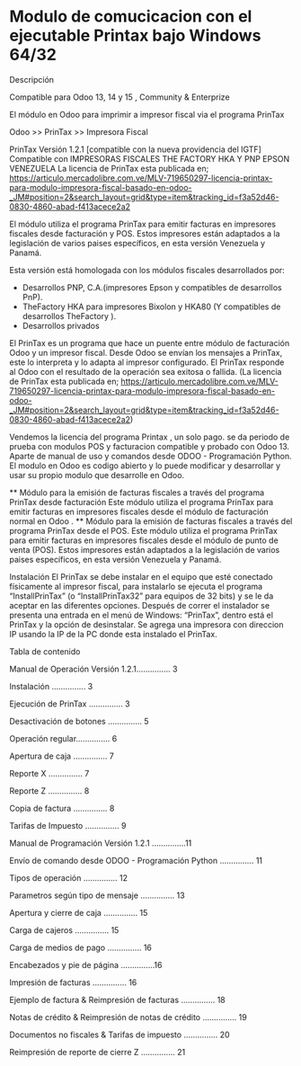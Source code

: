 # Modulo de comucicacion con el ejecutable Printax bajo Windows 64/32

Descripción

Compatible para Odoo 13, 14 y 15 , Community & Enterprize

El módulo en Odoo para imprimir a impresor fiscal via el programa PrinTax

Odoo >> PrinTax >> Impresora Fiscal

PrinTax Versión 1.2.1 [compatible con la nueva providencia del IGTF]
Compatible con IMPRESORAS FISCALES THE FACTORY HKA Y PNP EPSON VENEZUELA
La licencia de PrinTax esta publicada en; https://articulo.mercadolibre.com.ve/MLV-719650297-licencia-printax-para-modulo-impresora-fiscal-basado-en-odoo-_JM#position=2&search_layout=grid&type=item&tracking_id=f3a52d46-0830-4860-abad-f413acece2a2

El módulo utiliza el programa PrinTax para emitir facturas en impresores fiscales desde
facturación y POS. Estos impresores están adaptados a la legislación de
varios paises específicos, en esta versión Venezuela y Panamá.

Esta versión está homologada con los módulos fiscales desarrollados por:
- Desarrollos PNP, C.A.(impresores Epson y compatibles de desarrollos PnP).
- TheFactory HKA para impresores Bixolon y HKA80 (Y compatibles de desarrollos TheFactory ).
- Desarrollos privados



El PrinTax es un programa que hace un puente entre módulo de facturación Odoo y un impresor fiscal. Desde Odoo se envían los mensajes a PrinTax, este lo interpreta y lo adapta al impresor configurado. El PrinTax responde al Odoo con el resultado de la operación sea exitosa o fallida. (La licencia de PrinTax esta publicada en; https://articulo.mercadolibre.com.ve/MLV-719650297-licencia-printax-para-modulo-impresora-fiscal-basado-en-odoo-_JM#position=2&search_layout=grid&type=item&tracking_id=f3a52d46-0830-4860-abad-f413acece2a2)

Vendemos la licencia del programa Printax , un solo pago. se da periodo de prueba con modulos POS y facturacion compatible y probado con Odoo 13. Aparte de manual de uso y comandos desde ODOO - Programación Python. El modulo en Odoo es codigo abierto y lo puede modificar y desarrollar y usar su propio modulo que desarrolle en Odoo.

** Módulo para la emisión de facturas fiscales a través del programa PrinTax desde facturación
Este módulo utiliza el programa PrinTax para emitir facturas en impresores fiscales desde el módulo de facturación normal en Odoo
.
** Módulo para la emisión de facturas fiscales a través del programa PrinTax desde el POS.
Este módulo utiliza el programa PrinTax para emitir facturas en impresores fiscales desde el módulo de punto de venta (POS). Estos impresores están adaptados a la legislación de varios paises específicos, en esta versión Venezuela y Panamá.



Instalación
El PrinTax se debe instalar en el equipo que esté conectado físicamente al impresor fiscal, para instalarlo se ejecuta el programa “InstallPrinTax” (o “InstallPrinTax32” para equipos de 32 bits) y se le da aceptar en las diferentes opciones. Después de correr el instalador se presenta una entrada en el menú de Windows: “PrinTax”, dentro está el PrinTax y la opción de desinstalar.
Se agrega una impresora con direccion IP usando la IP de la PC donde esta instalado el PrinTax.

Tabla de contenido

Manual de Operación Versión 1.2.1............... 3

Instalación ............... 3

Ejecución de PrinTax ............... 3

Desactivación de botones ............... 5

Operación regular............... 6

Apertura de caja ............... 7

Reporte X ............... 7

Reporte Z ............... 8

Copia de factura ............... 8

Tarifas de Impuesto ............... 9

Manual de Programación Versión 1.2.1 ...............11

Envío de comando desde ODOO - Programación Python ............... 11

Tipos de operación ............... 12

Parametros según tipo de mensaje ............... 13

Apertura y cierre de caja ............... 15

Carga de cajeros ............... 15

Carga de medios de pago ............... 16

Encabezados y pie de página ...............16

Impresión de facturas ............... 16

Ejemplo de factura & Reimpresión de facturas ............... 18

Notas de crédito & Reimpresión de notas de crédito ............... 19

Documentos no fiscales & Tarifas de impuesto ............... 20

Reimpresión de reporte de cierre Z ............... 21
